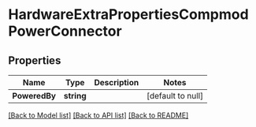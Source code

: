 # HardwareExtraPropertiesCompmodPowerConnector

## Properties
Name | Type | Description | Notes
------------ | ------------- | ------------- | -------------
**PoweredBy** | **string** |  | [default to null]

[[Back to Model list]](../README.md#documentation-for-models) [[Back to API list]](../README.md#documentation-for-api-endpoints) [[Back to README]](../README.md)

